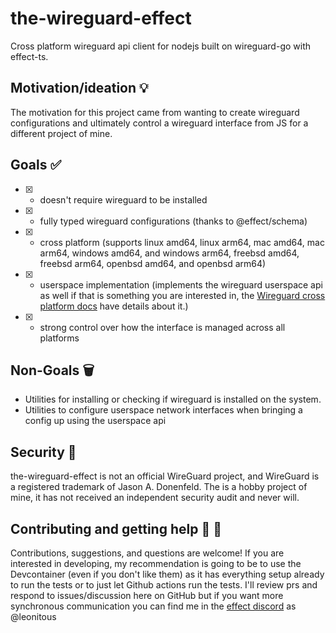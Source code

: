 # the-wireguard-effect

Cross platform wireguard api client for nodejs built on wireguard-go with effect-ts.

## Motivation/ideation :bulb:

The motivation for this project came from wanting to create wireguard configurations and ultimately control a wireguard interface from JS for a different project of mine.

## Goals :white_check_mark:

- [x] - doesn't require wireguard to be installed
- [x] - fully typed wireguard configurations (thanks to @effect/schema)
- [x] - cross platform (supports linux amd64, linux arm64, mac amd64, mac arm64, windows amd64, and windows arm64, freebsd amd64, freebsd arm64, openbsd amd64, and openbsd arm64)
- [x] - userspace implementation (implements the wireguard userspace api as well if that is something you are interested in, the [Wireguard cross platform docs](https://www.wireguard.com/xplatform/) have details about it.)
- [x] - strong control over how the interface is managed across all platforms

## Non-Goals :wastebasket:

- Utilities for installing or checking if wireguard is installed on the system.
- Utilities to configure userspace network interfaces when bringing a config up using the userspace api

## Security :closed_lock_with_key:

the-wireguard-effect is not an official WireGuard project, and WireGuard is a registered trademark of Jason A. Donenfeld. The is a hobby project of mine, it has not received an independent security audit and never will.

## Contributing and getting help :speech_balloon: :beers:

Contributions, suggestions, and questions are welcome! If you are interested in developing, my recommendation is going to be to use the Devcontainer (even if you don't like them) as it has everything setup already to run the tests or to just let Github actions run the tests. I'll review prs and respond to issues/discussion here on GitHub but if you want more synchronous communication you can find me in the [effect discord](https://discord.gg/effect-ts) as @leonitous
